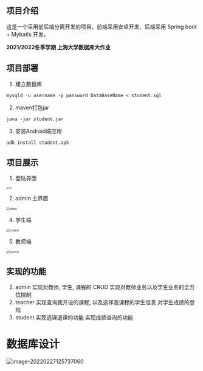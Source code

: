 ## 项目介绍

这是一个采用前后端分离开发的项目，前端采用安卓开发、后端采用 Spring boot + Mybatis 开发。

**2021/2022冬季学期 上海大学数据库大作业**


## 项目部署

1. 建立数据库
```shell
mysqld -u username -p password DataBaseName < student.sql
```
2. maven打包jar
```shell
java -jar student.jar
```
3. 安装Android端应用
```
adb install student.apk
```
## 项目展示


1. 登陆界面

<img src="http://flopsyyan-typora.oss-cn-beijing.aliyuncs.com/img/login.jpeg" alt="login" style="zoom:30%;" />

2. admin 主界面

<img src="http://flopsyyan-typora.oss-cn-beijing.aliyuncs.com/img/admin.jpeg" alt="admin" style="zoom:50%;" />

4. 学生端

<img src="http://flopsyyan-typora.oss-cn-beijing.aliyuncs.com/img/student.jpeg" alt="student" style="zoom:50%;" />

5. 教师端

<img src="http://flopsyyan-typora.oss-cn-beijing.aliyuncs.com/img/teacher.jpeg" alt="teacher" style="zoom:50%;" />

## 实现的功能

1. admin
   实现对教师, 学生, 课程的 CRUD
   实现对教师业务以及学生业务的全方位控制
2. teacher 
   实现查询我开设的课程, 以及选择我课程的学生信息
   对学生成绩的登陆
3. student
   实现选课退课的功能
   实现成绩查询的功能

# 数据库设计

![image-20220227125737060](http://flopsyyan-typora.oss-cn-beijing.aliyuncs.com/img/image-20220227125737060.png)


